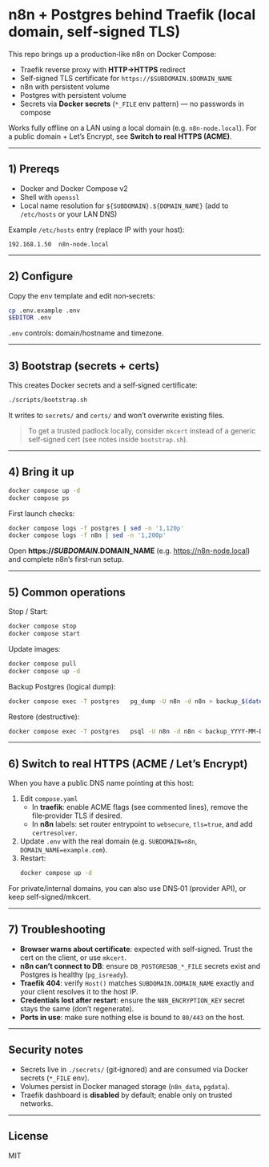 # n8n + Postgres behind Traefik (local domain, self‑signed TLS)

This repo brings up a production‑like n8n on Docker Compose:

- Traefik reverse proxy with **HTTP→HTTPS** redirect
- Self‑signed TLS certificate for `https://$SUBDOMAIN.$DOMAIN_NAME`
- n8n with persistent volume
- Postgres with persistent volume
- Secrets via **Docker secrets** (`*_FILE` env pattern) — no passwords in compose

Works fully offline on a LAN using a local domain (e.g. `n8n-node.local`). For a public domain + Let’s Encrypt, see **Switch to real HTTPS (ACME)**.

---

## 1) Prereqs

- Docker and Docker Compose v2
- Shell with `openssl`
- Local name resolution for `${SUBDOMAIN}.${DOMAIN_NAME}` (add to `/etc/hosts` or your LAN DNS)

Example `/etc/hosts` entry (replace IP with your host):
```
192.168.1.50  n8n-node.local
```

---

## 2) Configure

Copy the env template and edit non‑secrets:

```bash
cp .env.example .env
$EDITOR .env
```

`.env` controls: domain/hostname and timezone.

---

## 3) Bootstrap (secrets + certs)

This creates Docker secrets and a self‑signed certificate:

```bash
./scripts/bootstrap.sh
```

It writes to `secrets/` and `certs/` and won’t overwrite existing files.

> To get a trusted padlock locally, consider `mkcert` instead of a generic self‑signed cert (see notes inside `bootstrap.sh`).

---

## 4) Bring it up

```bash
docker compose up -d
docker compose ps
```

First launch checks:

```bash
docker compose logs -f postgres | sed -n '1,120p'
docker compose logs -f n8n | sed -n '1,200p'
```

Open **https://$SUBDOMAIN.$DOMAIN_NAME** (e.g. https://n8n-node.local) and complete n8n’s first‑run setup.

---

## 5) Common operations

Stop / Start:
```bash
docker compose stop
docker compose start
```

Update images:
```bash
docker compose pull
docker compose up -d
```

Backup Postgres (logical dump):
```bash
docker compose exec -T postgres   pg_dump -U n8n -d n8n > backup_$(date +%F).sql
```

Restore (destructive):
```bash
docker compose exec -T postgres   psql -U n8n -d n8n < backup_YYYY-MM-DD.sql
```

---

## 6) Switch to real HTTPS (ACME / Let’s Encrypt)

When you have a public DNS name pointing at this host:

1. Edit `compose.yaml`  
   - In **traefik**: enable ACME flags (see commented lines), remove the file‑provider TLS if desired.  
   - In **n8n** labels: set router entrypoint to `websecure`, `tls=true`, and add `certresolver`.  
2. Update `.env` with the real domain (e.g. `SUBDOMAIN=n8n`, `DOMAIN_NAME=example.com`).  
3. Restart:
   ```bash
   docker compose up -d
   ```

For private/internal domains, you can also use DNS‑01 (provider API), or keep self‑signed/mkcert.

---

## 7) Troubleshooting

- **Browser warns about certificate**: expected with self‑signed. Trust the cert on the client, or use `mkcert`.  
- **n8n can’t connect to DB**: ensure `DB_POSTGRESDB_*_FILE` secrets exist and Postgres is healthy (`pg_isready`).  
- **Traefik 404**: verify `Host()` matches `SUBDOMAIN.DOMAIN_NAME` exactly and your client resolves it to the host IP.  
- **Credentials lost after restart**: ensure the `N8N_ENCRYPTION_KEY` secret stays the same (don’t regenerate).  
- **Ports in use**: make sure nothing else is bound to `80/443` on the host.

---

## Security notes

- Secrets live in `./secrets/` (git‑ignored) and are consumed via Docker secrets (`*_FILE` env).  
- Volumes persist in Docker managed storage (`n8n_data`, `pgdata`).  
- Traefik dashboard is **disabled** by default; enable only on trusted networks.

---

## License

MIT
